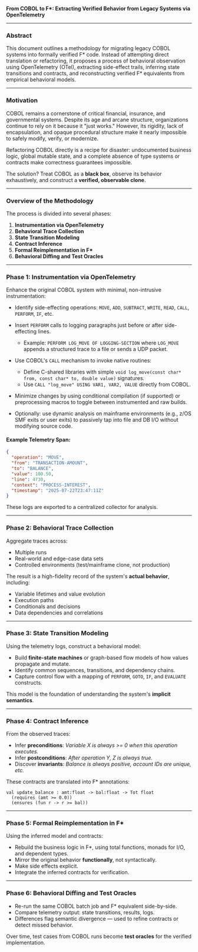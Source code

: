 **From COBOL to F\*: Extracting Verified Behavior from Legacy Systems via OpenTelemetry**

---

### Abstract

This document outlines a methodology for migrating legacy COBOL systems into formally verified F\* code. Instead of attempting direct translation or refactoring, it proposes a process of behavioral observation using OpenTelemetry (OTel), extracting side-effect trails, inferring state transitions and contracts, and reconstructing verified F\* equivalents from empirical behavioral models.

---

### Motivation

COBOL remains a cornerstone of critical financial, insurance, and governmental systems. Despite its age and arcane structure, organizations continue to rely on it because it "just works." However, its rigidity, lack of encapsulation, and opaque procedural structure make it nearly impossible to safely modify, verify, or modernize.

Refactoring COBOL directly is a recipe for disaster: undocumented business logic, global mutable state, and a complete absence of type systems or contracts make correctness guarantees impossible.

The solution? Treat COBOL as a **black box**, observe its behavior exhaustively, and construct a **verified, observable clone**.

---

### Overview of the Methodology

The process is divided into several phases:

1. **Instrumentation via OpenTelemetry**
2. **Behavioral Trace Collection**
3. **State Transition Modeling**
4. **Contract Inference**
5. **Formal Reimplementation in F\***
6. **Behavioral Diffing and Test Oracles**

---

### Phase 1: Instrumentation via OpenTelemetry

Enhance the original COBOL system with minimal, non-intrusive instrumentation:

* Identify side-effecting operations: `MOVE`, `ADD`, `SUBTRACT`, `WRITE`, `READ`, `CALL`, `PERFORM`, `IF`, etc.
* Insert `PERFORM` calls to logging paragraphs just before or after side-effecting lines.

  * Example: `PERFORM LOG_MOVE OF LOGGING-SECTION` where `LOG_MOVE` appends a structured trace to a file or sends a UDP packet.
* Use COBOL's `CALL` mechanism to invoke native routines:

  * Define C-shared libraries with simple `void log_move(const char* from, const char* to, double value)` signatures.
  * Use `CALL "log_move" USING VAR1, VAR2, VALUE` directly from COBOL.
* Minimize changes by using conditional compilation (if supported) or preprocessing macros to toggle between instrumented and raw builds.
* Optionally: use dynamic analysis on mainframe environments (e.g., z/OS SMF exits or user exits) to passively tap into file and DB I/O without modifying source code.

#### Example Telemetry Span:

```json
{
  "operation": "MOVE",
  "from": "TRANSACTION-AMOUNT",
  "to": "BALANCE",
  "value": 100.50,
  "line": 4730,
  "context": "PROCESS-INTEREST",
  "timestamp": "2025-07-22T23:47:11Z"
}
```

These logs are exported to a centralized collector for analysis.

---

### Phase 2: Behavioral Trace Collection

Aggregate traces across:

* Multiple runs
* Real-world and edge-case data sets
* Controlled environments (test/mainframe clone, not production)

The result is a high-fidelity record of the system's **actual behavior**, including:

* Variable lifetimes and value evolution
* Execution paths
* Conditionals and decisions
* Data dependencies and correlations

---

### Phase 3: State Transition Modeling

Using the telemetry logs, construct a behavioral model:

* Build **finite-state machines** or graph-based flow models of how values propagate and mutate.
* Identify common sequences, transitions, and dependency chains.
* Capture control flow with a mapping of `PERFORM`, `GOTO`, `IF`, and `EVALUATE` constructs.

This model is the foundation of understanding the system's **implicit semantics**.

---

### Phase 4: Contract Inference

From the observed traces:

* Infer **preconditions**: *Variable X is always >= 0 when this operation executes.*
* Infer **postconditions**: *After operation Y, Z is always true.*
* Discover **invariants**: *Balance is always positive, account IDs are unique, etc.*

These contracts are translated into F\* annotations:

```fstar
val update_balance : amt:float -> bal:float -> Tot float
  (requires (amt >= 0.0))
  (ensures (fun r -> r >= bal))
```

---

### Phase 5: Formal Reimplementation in F\*

Using the inferred model and contracts:

* Rebuild the business logic in F\*, using total functions, monads for I/O, and dependent types.
* Mirror the original behavior **functionally**, not syntactically.
* Make side effects explicit.
* Integrate the inferred contracts for verification.

---

### Phase 6: Behavioral Diffing and Test Oracles

* Re-run the same COBOL batch job and F\* equivalent side-by-side.
* Compare telemetry output: state transitions, results, logs.
* Differences flag semantic divergence — used to refine contracts or detect missed behavior.

Over time, test cases from COBOL runs become **test oracles** for the verified implementation.

